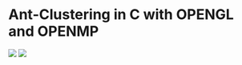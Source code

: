 # Ant-Clustering in C with OPENGL and OPENMP

<img src="https://github.com/wallace0x7d0/Ant-Clustering/blob/main/ant%20clustering.png"/>
<img src="https://github.com/wallace0x7d0/Ant-Clustering/blob/main/ant%20clustering2.png"/>
